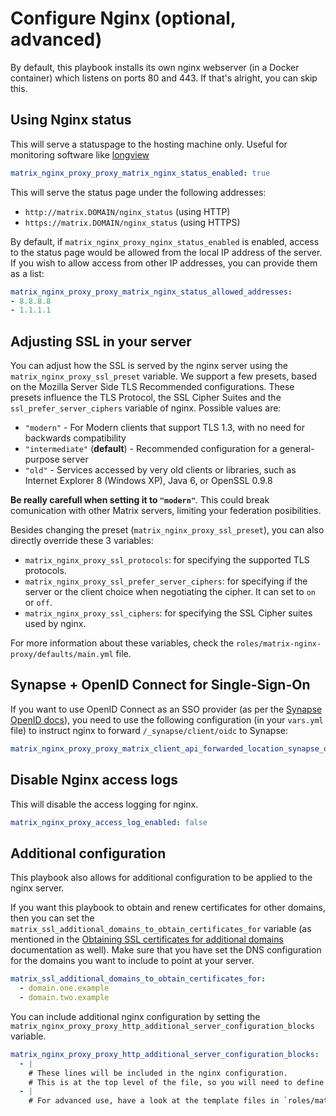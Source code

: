 # Configure Nginx (optional, advanced)

By default, this playbook installs its own nginx webserver (in a Docker container) which listens on ports 80 and 443.
If that's alright, you can skip this.


## Using Nginx status

This will serve a statuspage to the hosting machine only. Useful for monitoring software like [longview](https://www.linode.com/docs/platform/longview/longview-app-for-nginx/)

```yaml
matrix_nginx_proxy_proxy_matrix_nginx_status_enabled: true
```

This will serve the status page under the following addresses:
- `http://matrix.DOMAIN/nginx_status` (using HTTP)
- `https://matrix.DOMAIN/nginx_status` (using HTTPS)

By default, if ```matrix_nginx_proxy_nginx_status_enabled``` is enabled, access to the status page would be allowed from the local IP address of the server. If you wish to allow access from other IP addresses, you can provide them as a list:

```yaml
matrix_nginx_proxy_proxy_matrix_nginx_status_allowed_addresses:
- 8.8.8.8
- 1.1.1.1
```

## Adjusting SSL in your server

You can adjust how the SSL is served by the nginx server using the `matrix_nginx_proxy_ssl_preset` variable. We support a few presets, based on the Mozilla Server Side TLS
Recommended configurations. These presets influence the TLS Protocol, the SSL Cipher Suites and the `ssl_prefer_server_ciphers` variable of nginx.
Possible values are:

- `"modern"` - For Modern clients that support TLS 1.3, with no need for backwards compatibility
- `"intermediate"` (**default**) - Recommended configuration for a general-purpose server
- `"old"` - Services accessed by very old clients or libraries, such as Internet Explorer 8 (Windows XP), Java 6, or OpenSSL 0.9.8

**Be really carefull when setting it to `"modern"`**. This could break comunication with other Matrix servers, limiting your federation posibilities.

Besides changing the preset (`matrix_nginx_proxy_ssl_preset`), you can also directly override these 3 variables:

- `matrix_nginx_proxy_ssl_protocols`: for specifying the supported TLS protocols.
- `matrix_nginx_proxy_ssl_prefer_server_ciphers`: for specifying if the server or the client choice when negotiating the cipher. It can set to `on` or `off`.
- `matrix_nginx_proxy_ssl_ciphers`: for specifying the SSL Cipher suites used by nginx.

For more information about these variables, check the `roles/matrix-nginx-proxy/defaults/main.yml` file.

## Synapse + OpenID Connect for Single-Sign-On

If you want to use OpenID Connect as an SSO provider (as per the [Synapse OpenID docs](https://github.com/matrix-org/synapse/blob/develop/docs/openid.md)), you need to use the following configuration (in your `vars.yml` file) to instruct nginx to forward `/_synapse/client/oidc` to Synapse:

```yaml
matrix_nginx_proxy_proxy_matrix_client_api_forwarded_location_synapse_oidc_api_enabled: true
```

## Disable Nginx access logs

This will disable the access logging for nginx.

```yaml
matrix_nginx_proxy_access_log_enabled: false
```

## Additional configuration

This playbook also allows for additional configuration to be applied to the nginx server.

If you want this playbook to obtain and renew certificates for other domains, then you can set the `matrix_ssl_additional_domains_to_obtain_certificates_for` variable (as mentioned in the [Obtaining SSL certificates for additional domains](configuring-playbook-ssl-certificates.md#obtaining-ssl-certificates-for-additional-domains) documentation as well). Make sure that you have set the DNS configuration for the domains you want to include to point at your server.

```yaml
matrix_ssl_additional_domains_to_obtain_certificates_for:
  - domain.one.example
  - domain.two.example
```

You can include additional nginx configuration by setting the `matrix_nginx_proxy_proxy_http_additional_server_configuration_blocks` variable.

```yaml
matrix_nginx_proxy_proxy_http_additional_server_configuration_blocks:
  - |
    # These lines will be included in the nginx configuration.
    # This is at the top level of the file, so you will need to define all of the `server { ... }` blocks.
  - |
    # For advanced use, have a look at the template files in `roles/matrix-nginx-proxy/templates/nginx/conf.d`
```
